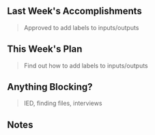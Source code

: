 ## Last Week's Accomplishments

> Approved to add labels to inputs/outputs

## This Week's Plan

> Find out how to add labels to inputs/outputs


## Anything Blocking?

> IED, finding files, interviews


## Notes

